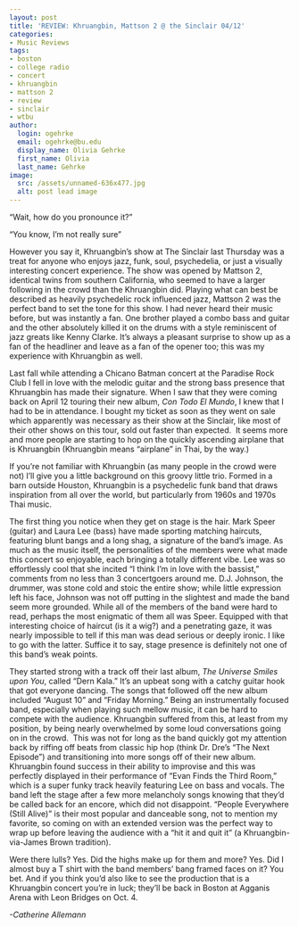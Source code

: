 ```yaml
---
layout: post
title: 'REVIEW: Khruangbin, Mattson 2 @ the Sinclair 04/12'
categories:
- Music Reviews
tags:
- boston
- college radio
- concert
- khruangbin
- mattson 2
- review
- sinclair
- wtbu
author:
  login: ogehrke
  email: ogehrke@bu.edu
  display_name: Olivia Gehrke
  first_name: Olivia
  last_name: Gehrke
image:
  src: /assets/unnamed-636x477.jpg
  alt: post lead image
---
```


“Wait, how do you pronounce it?”

“You know, I’m not really sure”

However you say it, Khruangbin’s show at The Sinclair last Thursday was a treat for anyone who enjoys jazz, funk, soul, psychedelia, or just a visually interesting concert experience. The show was opened by Mattson 2, identical twins from southern California, who seemed to have a larger following in the crowd than the Khruangbin did. Playing what can best be described as heavily psychedelic rock influenced jazz, Mattson 2 was the perfect band to set the tone for this show. I had never heard their music before, but was instantly a fan. One brother played a combo bass and guitar and the other absolutely killed it on the drums with a style reminiscent of jazz greats like Kenny Clarke. It’s always a pleasant surprise to show up as a fan of the headliner and leave as a fan of the opener too; this was my experience with Khruangbin as well.

Last fall while attending a Chicano Batman concert at the Paradise Rock Club I fell in love with the melodic guitar and the strong bass presence that Khruangbin has made their signature. When I saw that they were coming back on April 12 touring their new album, _Con Todo El Mundo_, I knew that I had to be in attendance. I bought my ticket as soon as they went on sale which apparently was necessary as their show at the Sinclair, like most of their other shows on this tour, sold out faster than expected.  It seems more and more people are starting to hop on the quickly ascending airplane that is Khruangbin (Khruangbin means “airplane” in Thai, by the way.)

If you’re not familiar with Khruangbin (as many people in the crowd were not) I’ll give you a little background on this groovy little trio. Formed in a barn outside Houston, Khruangbin is a psychedelic funk band that draws inspiration from all over the world, but particularly from 1960s and 1970s Thai music.  

The first thing you notice when they get on stage is the hair. Mark Speer (guitar) and Laura Lee (bass) have made sporting matching haircuts, featuring blunt bangs and a long shag, a signature of the band’s image. As much as the music itself, the personalities of the members were what made this concert so enjoyable, each bringing a totally different vibe. Lee was so effortlessly cool that she incited “I think I’m in love with the bassist,” comments from no less than 3 concertgoers around me. D.J. Johnson, the drummer, was stone cold and stoic the entire show; while little expression left his face, Johnson was not off putting in the slightest and made the band seem more grounded. While all of the members of the band were hard to read, perhaps the most enigmatic of them all was Speer. Equipped with that interesting choice of haircut (is it a wig?) and a penetrating gaze, it was nearly impossible to tell if this man was dead serious or deeply ironic. I like to go with the latter. Suffice it to say, stage presence is definitely not one of this band’s weak points.

They started strong with a track off their last album, _The Universe Smiles upon You_, called “Dern Kala.” It’s an upbeat song with a catchy guitar hook that got everyone dancing. The songs that followed off the new album included “August 10” and “Friday Morning.” Being an instrumentally focused band, especially when playing such mellow music, it can be hard to compete with the audience. Khruangbin suffered from this, at least from my position, by being nearly overwhelmed by some loud conversations going on in the crowd.  This was not for long as the band quickly got my attention back by riffing off beats from classic hip hop (think Dr. Dre’s “The Next Episode”) and transitioning into more songs off of their new album. Khruangbin found success in their ability to improvise and this was perfectly displayed in their performance of “Evan Finds the Third Room,” which is a super funky track heavily featuring Lee on bass and vocals. The band left the stage after a few more melancholy songs knowing that they’d be called back for an encore, which did not disappoint. “People Everywhere (Still Alive)” is their most popular and danceable song, not to mention my favorite, so coming on with an extended version was the perfect way to wrap up before leaving the audience with a “hit it and quit it” (a Khruangbin-via-James Brown tradition).

Were there lulls? Yes. Did the highs make up for them and more? Yes. Did I almost buy a T shirt with the band members’ bang framed faces on it? You bet. And if you think you’d also like to see the production that is a Khruangbin concert you’re in luck; they’ll be back in Boston at Agganis Arena with Leon Bridges on Oct. 4.

_\-Catherine Allemann_
